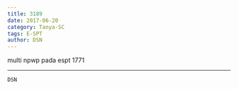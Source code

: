 ```yaml
---
title: 3189
date: 2017-06-20
category: Tanya-SC
tags: E-SPT
author: DSN
---
```


multi npwp pada espt 1771

---



`DSN`
